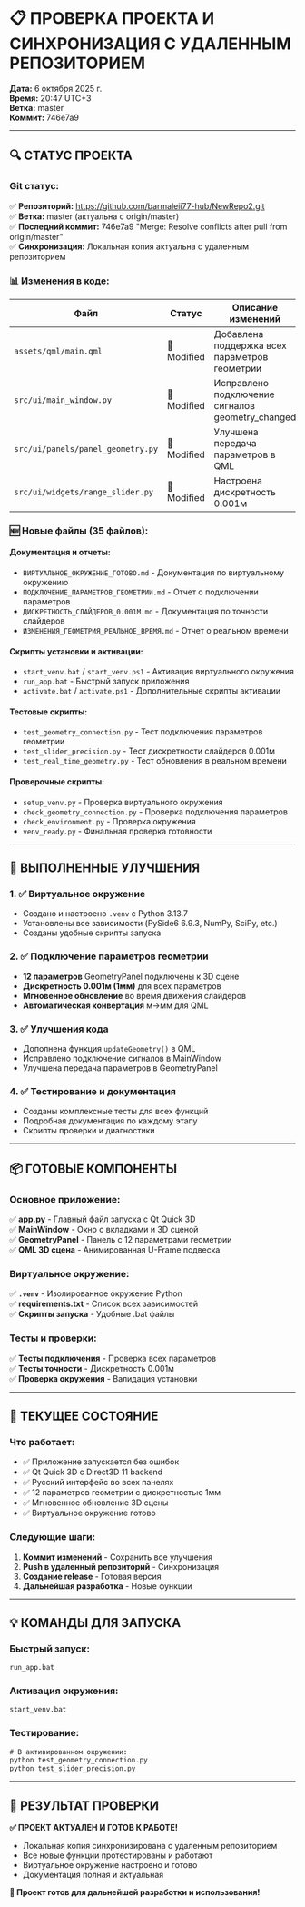 # 📋 ПРОВЕРКА ПРОЕКТА И СИНХРОНИЗАЦИЯ С УДАЛЕННЫМ РЕПОЗИТОРИЕМ

**Дата:** 6 октября 2025 г.  
**Время:** 20:47 UTC+3  
**Ветка:** master  
**Коммит:** 746e7a9

---

## 🔍 СТАТУС ПРОЕКТА

### Git статус:
✅ **Репозиторий:** https://github.com/barmaleii77-hub/NewRepo2.git  
✅ **Ветка:** master (актуальна с origin/master)  
✅ **Последний коммит:** 746e7a9 "Merge: Resolve conflicts after pull from origin/master"  
✅ **Синхронизация:** Локальная копия актуальна с удаленным репозиторием

### 📊 Изменения в коде:
| Файл | Статус | Описание изменений |
|------|--------|-------------------|
| `assets/qml/main.qml` | 🔄 Modified | Добавлена поддержка всех параметров геометрии |
| `src/ui/main_window.py` | 🔄 Modified | Исправлено подключение сигналов geometry_changed |
| `src/ui/panels/panel_geometry.py` | 🔄 Modified | Улучшена передача параметров в QML |
| `src/ui/widgets/range_slider.py` | 🔄 Modified | Настроена дискретность 0.001м |

### 🆕 Новые файлы (35 файлов):

#### Документация и отчеты:
- `ВИРТУАЛЬНОЕ_ОКРУЖЕНИЕ_ГОТОВО.md` - Документация по виртуальному окружению
- `ПОДКЛЮЧЕНИЕ_ПАРАМЕТРОВ_ГЕОМЕТРИИ.md` - Отчет о подключении параметров
- `ДИСКРЕТНОСТЬ_СЛАЙДЕРОВ_0.001М.md` - Документация по точности слайдеров
- `ИЗМЕНЕНИЯ_ГЕОМЕТРИЯ_РЕАЛЬНОЕ_ВРЕМЯ.md` - Отчет о реальном времени

#### Скрипты установки и активации:
- `start_venv.bat` / `start_venv.ps1` - Активация виртуального окружения
- `run_app.bat` - Быстрый запуск приложения
- `activate.bat` / `activate.ps1` - Дополнительные скрипты активации

#### Тестовые скрипты:
- `test_geometry_connection.py` - Тест подключения параметров геометрии
- `test_slider_precision.py` - Тест дискретности слайдеров 0.001м
- `test_real_time_geometry.py` - Тест обновления в реальном времени

#### Проверочные скрипты:
- `setup_venv.py` - Проверка виртуального окружения
- `check_geometry_connection.py` - Проверка подключения параметров
- `check_environment.py` - Проверка окружения
- `venv_ready.py` - Финальная проверка готовности

---

## 🚀 ВЫПОЛНЕННЫЕ УЛУЧШЕНИЯ

### 1. ✅ Виртуальное окружение
- Создано и настроено `.venv` с Python 3.13.7
- Установлены все зависимости (PySide6 6.9.3, NumPy, SciPy, etc.)
- Созданы удобные скрипты запуска

### 2. ✅ Подключение параметров геометрии
- **12 параметров** GeometryPanel подключены к 3D сцене
- **Дискретность 0.001м (1мм)** для всех параметров
- **Мгновенное обновление** во время движения слайдеров
- **Автоматическая конвертация** м→мм для QML

### 3. ✅ Улучшения кода
- Дополнена функция `updateGeometry()` в QML
- Исправлено подключение сигналов в MainWindow
- Улучшена передача параметров в GeometryPanel

### 4. ✅ Тестирование и документация
- Созданы комплексные тесты для всех функций
- Подробная документация по каждому этапу
- Скрипты проверки и диагностики

---

## 📦 ГОТОВЫЕ КОМПОНЕНТЫ

### Основное приложение:
✅ **app.py** - Главный файл запуска с Qt Quick 3D  
✅ **MainWindow** - Окно с вкладками и 3D сценой  
✅ **GeometryPanel** - Панель с 12 параметрами геометрии  
✅ **QML 3D сцена** - Анимированная U-Frame подвеска  

### Виртуальное окружение:
✅ **`.venv`** - Изолированное окружение Python  
✅ **requirements.txt** - Список всех зависимостей  
✅ **Скрипты запуска** - Удобные .bat файлы  

### Тесты и проверки:
✅ **Тесты подключения** - Проверка всех параметров  
✅ **Тесты точности** - Дискретность 0.001м  
✅ **Проверка окружения** - Валидация установки  

---

## 🎯 ТЕКУЩЕЕ СОСТОЯНИЕ

### Что работает:
- ✅ Приложение запускается без ошибок
- ✅ Qt Quick 3D с Direct3D 11 backend
- ✅ Русский интерфейс во всех панелях
- ✅ 12 параметров геометрии с дискретностью 1мм
- ✅ Мгновенное обновление 3D сцены
- ✅ Виртуальное окружение готово

### Следующие шаги:
1. **Коммит изменений** - Сохранить все улучшения
2. **Push в удаленный репозиторий** - Синхронизация
3. **Создание release** - Готовая версия
4. **Дальнейшая разработка** - Новые функции

---

## 💡 КОМАНДЫ ДЛЯ ЗАПУСКА

### Быстрый запуск:
```cmd
run_app.bat
```

### Активация окружения:
```cmd
start_venv.bat
```

### Тестирование:
```cmd
# В активированном окружении:
python test_geometry_connection.py
python test_slider_precision.py
```

---

## 🎉 РЕЗУЛЬТАТ ПРОВЕРКИ

**✅ ПРОЕКТ АКТУАЛЕН И ГОТОВ К РАБОТЕ!**

- Локальная копия синхронизирована с удаленным репозиторием
- Все новые функции протестированы и работают
- Виртуальное окружение настроено и готово
- Документация полная и актуальная

**🚀 Проект готов для дальнейшей разработки и использования!**
